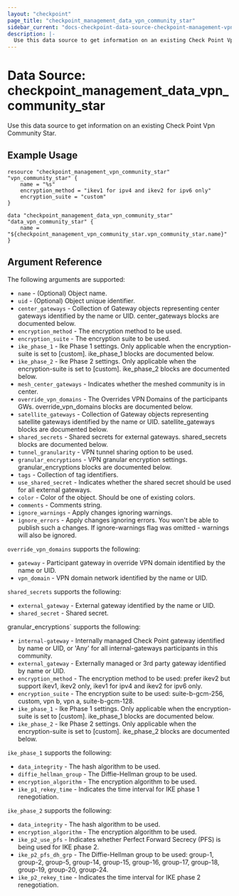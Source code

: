 ```yaml
---
layout: "checkpoint"
page_title: "checkpoint_management_data_vpn_community_star"
sidebar_current: "docs-checkpoint-data-source-checkpoint-management-vpn-community-star"
description: |-
  Use this data source to get information on an existing Check Point Vpn Community Star.
---
```


# Data Source: checkpoint_management_data_vpn_community_star

Use this data source to get information on an existing Check Point Vpn Community Star.

## Example Usage


```hcl
resource "checkpoint_management_vpn_community_star" "vpn_community_star" {
    name = "%s"
	encryption_method = "ikev1 for ipv4 and ikev2 for ipv6 only"
	encryption_suite = "custom"
}

data "checkpoint_management_data_vpn_community_star" "data_vpn_community_star" {
    name = "${checkpoint_management_vpn_community_star.vpn_community_star.name}"
}
```

## Argument Reference

The following arguments are supported:

* `name` - (Optional) Object name.
* `uid` - (Optional) Object unique identifier. 
* `center_gateways` - Collection of Gateway objects representing center gateways identified by the name or UID. center_gateways blocks are documented below.
* `encryption_method` - The encryption method to be used. 
* `encryption_suite` - The encryption suite to be used. 
* `ike_phase_1` - Ike Phase 1 settings. Only applicable when the encryption-suite is set to [custom]. ike_phase_1 blocks are documented below.
* `ike_phase_2` - Ike Phase 2 settings. Only applicable when the encryption-suite is set to [custom]. ike_phase_2 blocks are documented below.
* `mesh_center_gateways` - Indicates whether the meshed community is in center. 
* `override_vpn_domains` - The Overrides VPN Domains of the participants GWs. override_vpn_domains blocks are documented below.
* `satellite_gateways` - Collection of Gateway objects representing satellite gateways identified by the name or UID. satellite_gateways blocks are documented below.
* `shared_secrets` - Shared secrets for external gateways. shared_secrets blocks are documented below.
* `tunnel_granularity` - VPN tunnel sharing option to be used.
* `granular_encryptions` - VPN granular encryption settings. granular_encryptions blocks are documented below.
* `tags` - Collection of tag identifiers.
* `use_shared_secret` - Indicates whether the shared secret should be used for all external gateways. 
* `color` - Color of the object. Should be one of existing colors. 
* `comments` - Comments string. 
* `ignore_warnings` - Apply changes ignoring warnings. 
* `ignore_errors` - Apply changes ignoring errors. You won't be able to publish such a changes. If ignore-warnings flag was omitted - warnings will also be ignored.


`override_vpn_domains` supports the following:

* `gateway` - Participant gateway in override VPN domain identified by the name or UID. 
* `vpn_domain` - VPN domain network identified by the name or UID. 


`shared_secrets` supports the following:

* `external_gateway` - External gateway identified by the name or UID. 
* `shared_secret` - Shared secret.


granular_encryptions` supports the following:

* `internal-gateway` - Internally managed Check Point gateway identified by name or UID, or 'Any' for all internal-gateways participants in this community.
* `external_gateway` - Externally managed or 3rd party gateway identified by name or UID.
* `encryption_method` - The encryption method to be used: prefer ikev2 but support ikev1, ikev2 only, ikev1 for ipv4 and ikev2 for ipv6 only.
* `encryption_suite` - The encryption suite to be used: suite-b-gcm-256, custom, vpn b, vpn a, suite-b-gcm-128.
* `ike_phase_1` - Ike Phase 1 settings. Only applicable when the encryption-suite is set to [custom]. ike_phase_1 blocks are documented below.
* `ike_phase_2` - Ike Phase 2 settings. Only applicable when the encryption-suite is set to [custom]. ike_phase_2 blocks are documented below.


`ike_phase_1` supports the following:

* `data_integrity` - The hash algorithm to be used.
* `diffie_hellman_group` - The Diffie-Hellman group to be used.
* `encryption_algorithm` - The encryption algorithm to be used.
* `ike_p1_rekey_time` - Indicates the time interval for IKE phase 1 renegotiation.


`ike_phase_2` supports the following:

* `data_integrity` - The hash algorithm to be used.
* `encryption_algorithm` - The encryption algorithm to be used.
* `ike_p2_use_pfs` - Indicates whether Perfect Forward Secrecy (PFS) is being used for IKE phase 2.
* `ike_p2_pfs_dh_grp` - The Diffie-Hellman group to be used: group-1, group-2, group-5, group-14, group-15, group-16, group-17, group-18, group-19, group-20, group-24.
* `ike_p2_rekey_time` - Indicates the time interval for IKE phase 2 renegotiation.